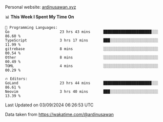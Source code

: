 Personal website: [ardinusawan.xyz](https://ardinusawan.xyz)

<!--START_SECTION:waka-->
📊 **This Week I Spent My Time On** 

```text
💬 Programming Languages: 
Go                       23 hrs 43 mins      ██████████████████████░░░   86.60 % 
TypeScript               3 hrs 17 mins       ███░░░░░░░░░░░░░░░░░░░░░░   11.99 % 
gitrebase                8 mins              ░░░░░░░░░░░░░░░░░░░░░░░░░   00.54 % 
Other                    8 mins              ░░░░░░░░░░░░░░░░░░░░░░░░░   00.49 % 
TOML                     4 mins              ░░░░░░░░░░░░░░░░░░░░░░░░░   00.29 % 

🔥 Editors: 
GoLand                   23 hrs 44 mins      ██████████████████████░░░   86.61 % 
Neovim                   3 hrs 40 mins       ███░░░░░░░░░░░░░░░░░░░░░░   13.39 % 
```


 Last Updated on 03/09/2024 06:26:53 UTC
<!--END_SECTION:waka-->
Data taken from https://wakatime.com/@ardinusawan
